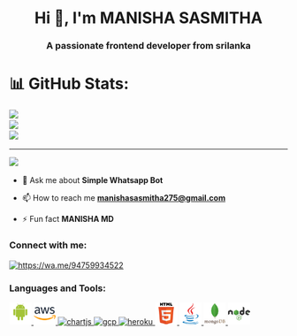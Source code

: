 <h1 align="center">Hi 👋, I'm MANISHA SASMITHA</h1>
<h3 align="center">A passionate frontend developer from srilanka</h3>

# 📊 GitHub Stats:
![](https://github-readme-stats.vercel.app/api?username=MANISHA-CMD&theme=dark&hide_border=false&include_all_commits=false&count_private=false)<br/>
![](https://github-readme-streak-stats.herokuapp.com/?user=MANISHA-CMD&theme=dark&hide_border=false)<br/>
![](https://github-readme-stats.vercel.app/api/top-langs/?username=MANISHA-CMD&theme=dark&hide_border=false&include_all_commits=false&count_private=false&layout=compact)

---
[![](https://visitcount.itsvg.in/api?id=MANISHA-CMD&icon=0&color=0)](https://visitcount.itsvg.in)

<!-- Proudly created with GPRM ( https://gprm.itsvg.in ) -->

- 💬 Ask me about **Simple Whatsapp Bot**

- 📫 How to reach me **manishasasmitha275@gmail.com**

- ⚡ Fun fact **MANISHA MD**

<h3 align="left">Connect with me:</h3>
<p align="left">
<a href="https://wa.me/94759934522" target="blank"><img align="center" src="https://telegra.ph/file/1448f0458c3c64900f49c.png" alt="https://wa.me/94759934522" height="50" width="50" /></a> 

<h3 align="left">Languages and Tools:</h3>
<p align="left"> <a href="https://developer.android.com" target="_blank" rel="noreferrer"> <img src="https://raw.githubusercontent.com/devicons/devicon/master/icons/android/android-original-wordmark.svg" alt="android" width="40" height="40"/> </a> <a href="https://aws.amazon.com" target="_blank" rel="noreferrer"> <img src="https://raw.githubusercontent.com/devicons/devicon/master/icons/amazonwebservices/amazonwebservices-original-wordmark.svg" alt="aws" width="40" height="40"/> </a> <a href="https://www.chartjs.org" target="_blank" rel="noreferrer"> <img src="https://www.chartjs.org/media/logo-title.svg" alt="chartjs" width="40" height="40"/> </a> <a href="https://cloud.google.com" target="_blank" rel="noreferrer"> <img src="https://www.vectorlogo.zone/logos/google_cloud/google_cloud-icon.svg" alt="gcp" width="40" height="40"/> </a> <a href="https://heroku.com" target="_blank" rel="noreferrer"> <img src="https://www.vectorlogo.zone/logos/heroku/heroku-icon.svg" alt="heroku" width="40" height="40"/> </a> <a href="https://www.w3.org/html/" target="_blank" rel="noreferrer"> <img src="https://raw.githubusercontent.com/devicons/devicon/master/icons/html5/html5-original-wordmark.svg" alt="html5" width="40" height="40"/> </a> <a href="https://www.java.com" target="_blank" rel="noreferrer"> <img src="https://raw.githubusercontent.com/devicons/devicon/master/icons/java/java-original.svg" alt="java" width="40" height="40"/> </a> <a href="https://www.mongodb.com/" target="_blank" rel="noreferrer"> <img src="https://raw.githubusercontent.com/devicons/devicon/master/icons/mongodb/mongodb-original-wordmark.svg" alt="mongodb" width="40" height="40"/> </a> <a href="https://nodejs.org" target="_blank" rel="noreferrer"> <img src="https://raw.githubusercontent.com/devicons/devicon/master/icons/nodejs/nodejs-original-wordmark.svg" alt="nodejs" width="40" height="40"/> </a> </p>
